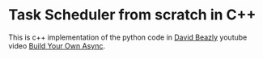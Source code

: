 # Task Scheduler from scratch in C++

This is c++ implementation of the python code in [David Beazly](www.google.com)
youtube video [Build Your Own Async](https://www.youtube.com/watch?v=Y4Gt3Xjd7G8&list=WL&index=4&t=2997s).
